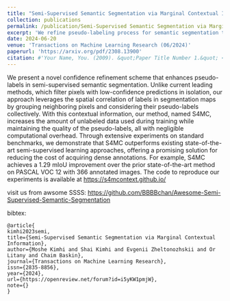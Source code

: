 ```yaml
---
title: "Semi-Supervised Semantic Segmentation via Marginal Contextual Information"
collection: publications
permalink: /publication/Semi-Supervised Semantic Segmentation via Marginal Contextual Information
excerpt: 'We refine pseudo-labeling process for semantic segmentation task using contextual information'
date: 2024-06-20
venue: 'Transactions on Machine Learning Research (06/2024)'
paperurl: 'https://arxiv.org/pdf/2308.13900'
citation: #'Your Name, You. (2009). &quot;Paper Title Number 1.&quot; <i>Journal 1</i>. 1(1).'
---
```


We present a novel confidence refinement scheme that enhances pseudo-labels in semi-supervised semantic segmentation. Unlike current leading methods, which filter pixels with low-confidence predictions in isolation, our approach leverages the spatial correlation of labels in segmentation maps by grouping neighboring pixels and considering their pseudo-labels collectively. With this contextual information, our method, named S4MC, increases the amount of unlabeled data used during training while maintaining the quality of the pseudo-labels, all with negligible computational overhead. Through extensive experiments on standard benchmarks, we demonstrate that S4MC outperforms existing state-of-the-art semi-supervised learning approaches, offering a promising solution for reducing the cost of acquiring dense annotations. For example, S4MC achieves a 1.29 mIoU improvement over the prior state-of-the-art method on PASCAL VOC 12 with 366 annotated images. The code to reproduce our experiments is available at https://s4mcontext.github.io/

visit us from awsome SSSS: https://github.com/BBBBchan/Awesome-Semi-Supervised-Semantic-Segmentation



bibtex:
```
@article{
kimhi2023semi,
title={Semi-Supervised Semantic Segmentation via Marginal Contextual Information},
author={Moshe Kimhi and Shai Kimhi and Evgenii Zheltonozhskii and Or Litany and Chaim Baskin},
journal={Transactions on Machine Learning Research},
issn={2835-8856},
year={2024},
url={https://openreview.net/forum?id=i5yKW1pmjW},
note={}
}
```